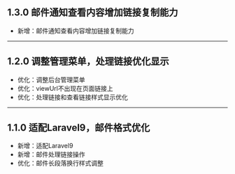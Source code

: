 ## 1.3.0 邮件通知查看内容增加链接复制能力

- 新增：邮件通知查看内容增加链接复制能力

---

## 1.2.0 调整管理菜单，处理链接优化显示

- 优化：调整后台管理菜单
- 优化：viewUrl不出现在页面链接上
- 优化：处理链接和查看链接样式显示优化

---

## 1.1.0 适配Laravel9，邮件格式优化

- 新增：适配Laravel9
- 新增：邮件处理链接操作
- 优化：邮件长段落换行样式调整
